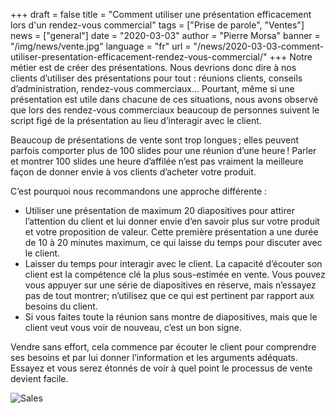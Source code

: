 +++
draft = false
title = "Comment utiliser une présentation efficacement lors d'un rendez-vous commercial"
tags = ["Prise de parole", "Ventes"]
news = ["general"]
date = "2020-03-03"
author = "Pierre Morsa"
banner = "/img/news/vente.jpg"
language = "fr"
url = "/news/2020-03-03-comment-utiliser-presentation-efficacement-rendez-vous-commercial/"
+++
Notre métier est de créer des présentations. Nous devrions donc dire à nos clients d’utiliser des présentations pour tout : réunions clients, conseils d’administration, rendez-vous commerciaux… Pourtant, même si une présentation est utile dans chacune de ces situations, nous avons observé que lors des rendez-vous commerciaux beaucoup de personnes suivent le script figé de la présentation au lieu d’interagir avec le client.

Beaucoup de présentations de vente sont trop longues ; elles peuvent parfois comporter plus de 100 slides pour une réunion d’une heure ! Parler et montrer 100 slides une heure d’affilée n’est pas vraiment la meilleure façon de donner envie à vos clients d’acheter votre produit.

C’est pourquoi nous recommandons une approche différente :

- Utiliser une présentation de maximum 20 diapositives pour attirer l’attention du client et lui donner envie d’en savoir plus sur votre produit et votre proposition de valeur. Cette première présentation a une durée de 10 à 20 minutes maximum, ce qui laisse du temps pour discuter avec le client.
- Laisser du temps pour interagir avec le client. La capacité d’écouter son client est la compétence clé la plus sous-estimée en vente. Vous pouvez vous appuyer sur une série de diapositives en réserve, mais n’essayez pas de tout montrer; n’utilisez que ce qui est pertinent par rapport aux besoins du client.
- Si vous faites toute la réunion sans montre de diapositives, mais que le client veut vous voir de nouveau, c’est un bon signe.

Vendre sans effort, cela commence par écouter le client pour comprendre ses besoins et par lui donner l’information et les arguments adéquats. Essayez et vous serez étonnés de voir à quel point le processus de vente devient facile.

![Sales](/img/news/vente.jpg)
